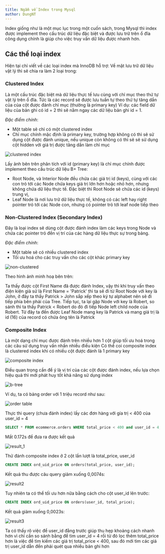 ```yaml
---
title: Ngẫm về Index trong Mysql
author: DungNT
---
```


Index giống như là một mục lục trong một cuốn sách, trong Mysql thì index được implement theo cấu trúc dữ liệu đặc biệt và được lưu trữ trên ổ đĩa công dụng chính là giúp cho việc truy vấn dữ liệu được nhanh hơn.


## Các thể loại index

Hiện tại chỉ viết về các loại index mà InnoDB hỗ trợ:
Về mặt lưu trữ dữ liệu vật lý thì sẽ chia ra làm 2 loại trong: 

### Clustered Index

Là một cấu trúc đặc biệt mà dữ liệu thực tế lưu cùng với chỉ mục theo thứ tự vật lý trên ổ đĩa. Tức là các record sẽ được lưu tuần tự theo thứ tự tăng dần của của cột được đánh chỉ mục (thường là primary key) Ví dụ: các field dữ liệu của bản ghi có id = 2 thì sẽ nằm ngay các dữ liệu bản ghi id = 1. 

*Đặc điểm chính*:
+ Một table sẽ chỉ có một clustered index
+ Chỉ mục chính mặc định là primary key, trường hợp không có thì sẽ sử dụng cột được đánh unique, nếu unique còn không có thì sẽ sẽ sử dụng cột hidden với giá trị được tăng dần làm chỉ mục

![clustered index](https://vladmihalcea.com/wp-content/uploads/2021/04/ClusteredIndexTable.png)

Lấy ảnh bên trên phân tích với id (primary key) là chỉ mục chính được implement theo cấu trúc dữ liệu B+ Tree:

- Root Node, và Interior Node đều chứa các giá trị id (keys), cùng với các con trỏ tới các Node chứa keys giá trị lớn hơn hoặc nhỏ hơn, nhưng không chứa dữ liệu thực tế. Đặc biệt thì Root Node sẽ chứa các id (keys) trung vị,
- Leaf Node là nơi lưu trữ dữ liệu thực tế, không có các left hay right pointer trỏ tới các Node con, nhưng có pointer trỏ tới leaf node tiếp theo

### Non-Clustered Index (Secondary Index)

Đây là loại index sẽ dùng cột được đánh index làm các keys trong Node và chứa các pointer trỏ đến vị trí của các hàng dữ liệu thực sự trong bảng. 

*Đặc điểm chính*:
+ Một table sẽ có nhiều clustered index
+ Tối ưu hoá cho các truy vấn cho các cột khác primary key

![non-clustered](https://vladmihalcea.com/wp-content/uploads/2021/04/ClusteredIndexSecondaryIndex.png)

Theo hình ảnh minh hoạ bên trên:

Ta thấy được cột First Name đã được đánh Index, vậy thì khi truy vấn theo điện kiện giả sử là First Name = 'Patrick' thì ta sẽ đi từ Root Node với key là John, ở đây ta thấy Patrick > John sắp xếp theo ký tự alphabet nên sẽ đi tiếp phía bên phải của Tree. Tiếp tục, ta lại gặp Node với key là Robert, so sánh thì ta thấy Patrick < Robert do đó đi tiếp Node left child node của Robert. Từ đây ta đến được Leaf Node mang key là Patrick và mang giá trị là id (16) của record có chứa ông tên là Patrick

### Composite Index

Là một dạng chỉ mục được đánh trên nhiều hơn 1 cột giúp tối ưu hoá trong các câu sử dụng truy vấn nhấn nhiều điều kiện
Có thể coi composite index là clustered index khi có nhiều cột được đánh là 1 primary key

![composite index](https://substackcdn.com/image/fetch/w_1456,c_limit,f_webp,q_auto:good,fl_progressive:steep/https%3A%2F%2Fsubstack-post-media.s3.amazonaws.com%2Fpublic%2Fimages%2Fbe48f8e9-6d79-4ac2-a8ac-b62c30227ded_1600x983.png)

Điều quan trọng cần để ý là vị trí của các cột được đánh index, nếu lựa chọn hiệu quả thì mới phát huy tốt khả năng sử dụng index

![b-tree](https://imgur.com/b1iLL9m.png)

Ví dụ, ta có bảng order với 1 triệu record như sau:

![order table](https://res.cloudinary.com/du2u3feyq/image/upload/v1727529141/Screenshot%20at%20Sep%2028%2020-12-06_1727529138.png)

Thực thi query (chưa đánh index) lấy các đơn hàng với gía trị < 400 của user_id = 4

```sql
SELECT * FROM ecommerce.orders WHERE total_price < 400 and user_id = 4;
```

Mất 0.172s để đưa ra được kết quả

![result_1](https://res.cloudinary.com/du2u3feyq/image/upload/v1727537595/Screenshot%20at%20Sep%2028%2022-32-55_1727537591.png)

Thử đánh composite index ở 2 cột lần lượt là total_price, user_id

```sql
CREATE INDEX ord_uid_price ON orders(total_price, user_id);
```

Kết quả thu được câu query giảm xuống 0,0074s:

![result2](https://res.cloudinary.com/du2u3feyq/image/upload/v1727537779/Screenshot%20at%20Sep%2028%2022-35-19_1727537778.png)

Tuy nhiên ta có thể tối ưu hơn nữa bằng cách cho cột user_id lên trước:

```sql
CREATE INDEX ord_uid_price ON orders(user_id, total_price);
```

Kết quả giảm xuống 0,0023s:

![result3](https://res.cloudinary.com/du2u3feyq/image/upload/v1727537784/Screenshot%20at%20Sep%2028%2022-36-10_1727537783.png)

Ta có thấy rõ việc để user_id đằng trước giúp thu hẹp khoảng cách nhanh hơn vì chỉ cần so sánh bằng để tìm user_id = 4 rồi từ đó lọc thêm total_price hơn là việc để tìm kiếm các giá trị total_price < 400, sau đó mới tìm các giá trị user_id dẫn đến phải quét qua nhiều bản ghi hơn